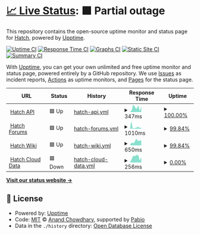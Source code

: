 # [📈 Live Status](https://hatchdotlol.github.io/upptime): <!--live status--> **🟧 Partial outage**

This repository contains the open-source uptime monitor and status page for [Hatch](hatch.lol), powered by [Upptime](https://github.com/upptime/upptime).

[![Uptime CI](https://github.com/hatchdotlol/upptime/workflows/Uptime%20CI/badge.svg)](https://github.com/hatchdotlol/upptime/actions?query=workflow%3A%22Uptime+CI%22)
[![Response Time CI](https://github.com/hatchdotlol/upptime/workflows/Response%20Time%20CI/badge.svg)](https://github.com/hatchdotlol/upptime/actions?query=workflow%3A%22Response+Time+CI%22)
[![Graphs CI](https://github.com/hatchdotlol/upptime/workflows/Graphs%20CI/badge.svg)](https://github.com/hatchdotlol/upptime/actions?query=workflow%3A%22Graphs+CI%22)
[![Static Site CI](https://github.com/hatchdotlol/upptime/workflows/Static%20Site%20CI/badge.svg)](https://github.com/hatchdotlol/upptime/actions?query=workflow%3A%22Static+Site+CI%22)
[![Summary CI](https://github.com/hatchdotlol/upptime/workflows/Summary%20CI/badge.svg)](https://github.com/hatchdotlol/upptime/actions?query=workflow%3A%22Summary+CI%22)

With [Upptime](https://upptime.js.org), you can get your own unlimited and free uptime monitor and status page, powered entirely by a GitHub repository. We use [Issues](https://github.com/hatchdotlol/upptime/issues) as incident reports, [Actions](https://github.com/hatchdotlol/upptime/actions) as uptime monitors, and [Pages](https://hatchdotlol.github.io/upptime) for the status page.

<!--start: status pages-->
<!-- This summary is generated by Upptime (https://github.com/upptime/upptime) -->
<!-- Do not edit this manually, your changes will be overwritten -->
<!-- prettier-ignore -->
| URL | Status | History | Response Time | Uptime |
| --- | ------ | ------- | ------------- | ------ |
| <img alt="" src="https://icons.duckduckgo.com/ip3/api.hatch.lol.ico" height="13"> [Hatch API](https://api.hatch.lol) | 🟩 Up | [hatch-api.yml](https://github.com/hatchdotlol/uptime/commits/HEAD/history/hatch-api.yml) | <details><summary><img alt="Response time graph" src="./graphs/hatch-api/response-time-week.png" height="20"> 347ms</summary><br><a href="https://status.hatch.lol/history/hatch-api"><img alt="Response time 281" src="https://img.shields.io/endpoint?url=https%3A%2F%2Fraw.githubusercontent.com%2Fhatchdotlol%2Fuptime%2FHEAD%2Fapi%2Fhatch-api%2Fresponse-time.json"></a><br><a href="https://status.hatch.lol/history/hatch-api"><img alt="24-hour response time 436" src="https://img.shields.io/endpoint?url=https%3A%2F%2Fraw.githubusercontent.com%2Fhatchdotlol%2Fuptime%2FHEAD%2Fapi%2Fhatch-api%2Fresponse-time-day.json"></a><br><a href="https://status.hatch.lol/history/hatch-api"><img alt="7-day response time 347" src="https://img.shields.io/endpoint?url=https%3A%2F%2Fraw.githubusercontent.com%2Fhatchdotlol%2Fuptime%2FHEAD%2Fapi%2Fhatch-api%2Fresponse-time-week.json"></a><br><a href="https://status.hatch.lol/history/hatch-api"><img alt="30-day response time 399" src="https://img.shields.io/endpoint?url=https%3A%2F%2Fraw.githubusercontent.com%2Fhatchdotlol%2Fuptime%2FHEAD%2Fapi%2Fhatch-api%2Fresponse-time-month.json"></a><br><a href="https://status.hatch.lol/history/hatch-api"><img alt="1-year response time 281" src="https://img.shields.io/endpoint?url=https%3A%2F%2Fraw.githubusercontent.com%2Fhatchdotlol%2Fuptime%2FHEAD%2Fapi%2Fhatch-api%2Fresponse-time-year.json"></a></details> | <details><summary><a href="https://status.hatch.lol/history/hatch-api">100.00%</a></summary><a href="https://status.hatch.lol/history/hatch-api"><img alt="All-time uptime 84.41%" src="https://img.shields.io/endpoint?url=https%3A%2F%2Fraw.githubusercontent.com%2Fhatchdotlol%2Fuptime%2FHEAD%2Fapi%2Fhatch-api%2Fuptime.json"></a><br><a href="https://status.hatch.lol/history/hatch-api"><img alt="24-hour uptime 100.00%" src="https://img.shields.io/endpoint?url=https%3A%2F%2Fraw.githubusercontent.com%2Fhatchdotlol%2Fuptime%2FHEAD%2Fapi%2Fhatch-api%2Fuptime-day.json"></a><br><a href="https://status.hatch.lol/history/hatch-api"><img alt="7-day uptime 100.00%" src="https://img.shields.io/endpoint?url=https%3A%2F%2Fraw.githubusercontent.com%2Fhatchdotlol%2Fuptime%2FHEAD%2Fapi%2Fhatch-api%2Fuptime-week.json"></a><br><a href="https://status.hatch.lol/history/hatch-api"><img alt="30-day uptime 90.31%" src="https://img.shields.io/endpoint?url=https%3A%2F%2Fraw.githubusercontent.com%2Fhatchdotlol%2Fuptime%2FHEAD%2Fapi%2Fhatch-api%2Fuptime-month.json"></a><br><a href="https://status.hatch.lol/history/hatch-api"><img alt="1-year uptime 84.41%" src="https://img.shields.io/endpoint?url=https%3A%2F%2Fraw.githubusercontent.com%2Fhatchdotlol%2Fuptime%2FHEAD%2Fapi%2Fhatch-api%2Fuptime-year.json"></a></details>
| <img alt="" src="https://icons.duckduckgo.com/ip3/forums.hatch.lol.ico" height="13"> [Hatch Forums](https://forums.hatch.lol) | 🟩 Up | [hatch-forums.yml](https://github.com/hatchdotlol/uptime/commits/HEAD/history/hatch-forums.yml) | <details><summary><img alt="Response time graph" src="./graphs/hatch-forums/response-time-week.png" height="20"> 1010ms</summary><br><a href="https://status.hatch.lol/history/hatch-forums"><img alt="Response time 420" src="https://img.shields.io/endpoint?url=https%3A%2F%2Fraw.githubusercontent.com%2Fhatchdotlol%2Fuptime%2FHEAD%2Fapi%2Fhatch-forums%2Fresponse-time.json"></a><br><a href="https://status.hatch.lol/history/hatch-forums"><img alt="24-hour response time 1702" src="https://img.shields.io/endpoint?url=https%3A%2F%2Fraw.githubusercontent.com%2Fhatchdotlol%2Fuptime%2FHEAD%2Fapi%2Fhatch-forums%2Fresponse-time-day.json"></a><br><a href="https://status.hatch.lol/history/hatch-forums"><img alt="7-day response time 1010" src="https://img.shields.io/endpoint?url=https%3A%2F%2Fraw.githubusercontent.com%2Fhatchdotlol%2Fuptime%2FHEAD%2Fapi%2Fhatch-forums%2Fresponse-time-week.json"></a><br><a href="https://status.hatch.lol/history/hatch-forums"><img alt="30-day response time 441" src="https://img.shields.io/endpoint?url=https%3A%2F%2Fraw.githubusercontent.com%2Fhatchdotlol%2Fuptime%2FHEAD%2Fapi%2Fhatch-forums%2Fresponse-time-month.json"></a><br><a href="https://status.hatch.lol/history/hatch-forums"><img alt="1-year response time 420" src="https://img.shields.io/endpoint?url=https%3A%2F%2Fraw.githubusercontent.com%2Fhatchdotlol%2Fuptime%2FHEAD%2Fapi%2Fhatch-forums%2Fresponse-time-year.json"></a></details> | <details><summary><a href="https://status.hatch.lol/history/hatch-forums">99.84%</a></summary><a href="https://status.hatch.lol/history/hatch-forums"><img alt="All-time uptime 69.79%" src="https://img.shields.io/endpoint?url=https%3A%2F%2Fraw.githubusercontent.com%2Fhatchdotlol%2Fuptime%2FHEAD%2Fapi%2Fhatch-forums%2Fuptime.json"></a><br><a href="https://status.hatch.lol/history/hatch-forums"><img alt="24-hour uptime 99.43%" src="https://img.shields.io/endpoint?url=https%3A%2F%2Fraw.githubusercontent.com%2Fhatchdotlol%2Fuptime%2FHEAD%2Fapi%2Fhatch-forums%2Fuptime-day.json"></a><br><a href="https://status.hatch.lol/history/hatch-forums"><img alt="7-day uptime 99.84%" src="https://img.shields.io/endpoint?url=https%3A%2F%2Fraw.githubusercontent.com%2Fhatchdotlol%2Fuptime%2FHEAD%2Fapi%2Fhatch-forums%2Fuptime-week.json"></a><br><a href="https://status.hatch.lol/history/hatch-forums"><img alt="30-day uptime 72.86%" src="https://img.shields.io/endpoint?url=https%3A%2F%2Fraw.githubusercontent.com%2Fhatchdotlol%2Fuptime%2FHEAD%2Fapi%2Fhatch-forums%2Fuptime-month.json"></a><br><a href="https://status.hatch.lol/history/hatch-forums"><img alt="1-year uptime 69.79%" src="https://img.shields.io/endpoint?url=https%3A%2F%2Fraw.githubusercontent.com%2Fhatchdotlol%2Fuptime%2FHEAD%2Fapi%2Fhatch-forums%2Fuptime-year.json"></a></details>
| <img alt="" src="https://icons.duckduckgo.com/ip3/wiki.hatch.lol.ico" height="13"> [Hatch Wiki](https://wiki.hatch.lol) | 🟩 Up | [hatch-wiki.yml](https://github.com/hatchdotlol/uptime/commits/HEAD/history/hatch-wiki.yml) | <details><summary><img alt="Response time graph" src="./graphs/hatch-wiki/response-time-week.png" height="20"> 650ms</summary><br><a href="https://status.hatch.lol/history/hatch-wiki"><img alt="Response time 791" src="https://img.shields.io/endpoint?url=https%3A%2F%2Fraw.githubusercontent.com%2Fhatchdotlol%2Fuptime%2FHEAD%2Fapi%2Fhatch-wiki%2Fresponse-time.json"></a><br><a href="https://status.hatch.lol/history/hatch-wiki"><img alt="24-hour response time 688" src="https://img.shields.io/endpoint?url=https%3A%2F%2Fraw.githubusercontent.com%2Fhatchdotlol%2Fuptime%2FHEAD%2Fapi%2Fhatch-wiki%2Fresponse-time-day.json"></a><br><a href="https://status.hatch.lol/history/hatch-wiki"><img alt="7-day response time 650" src="https://img.shields.io/endpoint?url=https%3A%2F%2Fraw.githubusercontent.com%2Fhatchdotlol%2Fuptime%2FHEAD%2Fapi%2Fhatch-wiki%2Fresponse-time-week.json"></a><br><a href="https://status.hatch.lol/history/hatch-wiki"><img alt="30-day response time 1307" src="https://img.shields.io/endpoint?url=https%3A%2F%2Fraw.githubusercontent.com%2Fhatchdotlol%2Fuptime%2FHEAD%2Fapi%2Fhatch-wiki%2Fresponse-time-month.json"></a><br><a href="https://status.hatch.lol/history/hatch-wiki"><img alt="1-year response time 791" src="https://img.shields.io/endpoint?url=https%3A%2F%2Fraw.githubusercontent.com%2Fhatchdotlol%2Fuptime%2FHEAD%2Fapi%2Fhatch-wiki%2Fresponse-time-year.json"></a></details> | <details><summary><a href="https://status.hatch.lol/history/hatch-wiki">99.84%</a></summary><a href="https://status.hatch.lol/history/hatch-wiki"><img alt="All-time uptime 70.17%" src="https://img.shields.io/endpoint?url=https%3A%2F%2Fraw.githubusercontent.com%2Fhatchdotlol%2Fuptime%2FHEAD%2Fapi%2Fhatch-wiki%2Fuptime.json"></a><br><a href="https://status.hatch.lol/history/hatch-wiki"><img alt="24-hour uptime 99.43%" src="https://img.shields.io/endpoint?url=https%3A%2F%2Fraw.githubusercontent.com%2Fhatchdotlol%2Fuptime%2FHEAD%2Fapi%2Fhatch-wiki%2Fuptime-day.json"></a><br><a href="https://status.hatch.lol/history/hatch-wiki"><img alt="7-day uptime 99.84%" src="https://img.shields.io/endpoint?url=https%3A%2F%2Fraw.githubusercontent.com%2Fhatchdotlol%2Fuptime%2FHEAD%2Fapi%2Fhatch-wiki%2Fuptime-week.json"></a><br><a href="https://status.hatch.lol/history/hatch-wiki"><img alt="30-day uptime 72.66%" src="https://img.shields.io/endpoint?url=https%3A%2F%2Fraw.githubusercontent.com%2Fhatchdotlol%2Fuptime%2FHEAD%2Fapi%2Fhatch-wiki%2Fuptime-month.json"></a><br><a href="https://status.hatch.lol/history/hatch-wiki"><img alt="1-year uptime 70.17%" src="https://img.shields.io/endpoint?url=https%3A%2F%2Fraw.githubusercontent.com%2Fhatchdotlol%2Fuptime%2FHEAD%2Fapi%2Fhatch-wiki%2Fuptime-year.json"></a></details>
| <img alt="" src="https://icons.duckduckgo.com/ip3/clouddata.hatch.lol.ico" height="13"> [Hatch Cloud Data](https://clouddata.hatch.lol) | 🟥 Down | [hatch-cloud-data.yml](https://github.com/hatchdotlol/uptime/commits/HEAD/history/hatch-cloud-data.yml) | <details><summary><img alt="Response time graph" src="./graphs/hatch-cloud-data/response-time-week.png" height="20"> 256ms</summary><br><a href="https://status.hatch.lol/history/hatch-cloud-data"><img alt="Response time 210" src="https://img.shields.io/endpoint?url=https%3A%2F%2Fraw.githubusercontent.com%2Fhatchdotlol%2Fuptime%2FHEAD%2Fapi%2Fhatch-cloud-data%2Fresponse-time.json"></a><br><a href="https://status.hatch.lol/history/hatch-cloud-data"><img alt="24-hour response time 245" src="https://img.shields.io/endpoint?url=https%3A%2F%2Fraw.githubusercontent.com%2Fhatchdotlol%2Fuptime%2FHEAD%2Fapi%2Fhatch-cloud-data%2Fresponse-time-day.json"></a><br><a href="https://status.hatch.lol/history/hatch-cloud-data"><img alt="7-day response time 256" src="https://img.shields.io/endpoint?url=https%3A%2F%2Fraw.githubusercontent.com%2Fhatchdotlol%2Fuptime%2FHEAD%2Fapi%2Fhatch-cloud-data%2Fresponse-time-week.json"></a><br><a href="https://status.hatch.lol/history/hatch-cloud-data"><img alt="30-day response time 236" src="https://img.shields.io/endpoint?url=https%3A%2F%2Fraw.githubusercontent.com%2Fhatchdotlol%2Fuptime%2FHEAD%2Fapi%2Fhatch-cloud-data%2Fresponse-time-month.json"></a><br><a href="https://status.hatch.lol/history/hatch-cloud-data"><img alt="1-year response time 210" src="https://img.shields.io/endpoint?url=https%3A%2F%2Fraw.githubusercontent.com%2Fhatchdotlol%2Fuptime%2FHEAD%2Fapi%2Fhatch-cloud-data%2Fresponse-time-year.json"></a></details> | <details><summary><a href="https://status.hatch.lol/history/hatch-cloud-data">0.00%</a></summary><a href="https://status.hatch.lol/history/hatch-cloud-data"><img alt="All-time uptime 24.72%" src="https://img.shields.io/endpoint?url=https%3A%2F%2Fraw.githubusercontent.com%2Fhatchdotlol%2Fuptime%2FHEAD%2Fapi%2Fhatch-cloud-data%2Fuptime.json"></a><br><a href="https://status.hatch.lol/history/hatch-cloud-data"><img alt="24-hour uptime 0.00%" src="https://img.shields.io/endpoint?url=https%3A%2F%2Fraw.githubusercontent.com%2Fhatchdotlol%2Fuptime%2FHEAD%2Fapi%2Fhatch-cloud-data%2Fuptime-day.json"></a><br><a href="https://status.hatch.lol/history/hatch-cloud-data"><img alt="7-day uptime 0.00%" src="https://img.shields.io/endpoint?url=https%3A%2F%2Fraw.githubusercontent.com%2Fhatchdotlol%2Fuptime%2FHEAD%2Fapi%2Fhatch-cloud-data%2Fuptime-week.json"></a><br><a href="https://status.hatch.lol/history/hatch-cloud-data"><img alt="30-day uptime 0.00%" src="https://img.shields.io/endpoint?url=https%3A%2F%2Fraw.githubusercontent.com%2Fhatchdotlol%2Fuptime%2FHEAD%2Fapi%2Fhatch-cloud-data%2Fuptime-month.json"></a><br><a href="https://status.hatch.lol/history/hatch-cloud-data"><img alt="1-year uptime 24.72%" src="https://img.shields.io/endpoint?url=https%3A%2F%2Fraw.githubusercontent.com%2Fhatchdotlol%2Fuptime%2FHEAD%2Fapi%2Fhatch-cloud-data%2Fuptime-year.json"></a></details>

<!--end: status pages-->

[**Visit our status website →**](https://hatchdotlol.github.io/upptime)

## 📄 License

- Powered by: [Upptime](https://github.com/upptime/upptime)
- Code: [MIT](./LICENSE) © [Anand Chowdhary](https://anandchowdhary.com), supported by [Pabio](https://pabio.com)
- Data in the `./history` directory: [Open Database License](https://opendatacommons.org/licenses/odbl/1-0/)
